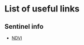 # List of useful links

## Sentinel info

- [NDVI](https://custom-scripts.sentinel-hub.com/sentinel-2/ndvi/)
